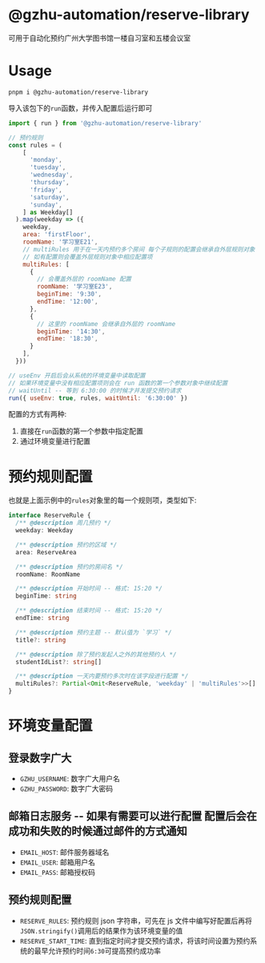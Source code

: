 # @gzhu-automation/reserve-library

可用于自动化预约广州大学图书馆一楼自习室和五楼会议室

# Usage

```shell
pnpm i @gzhu-automation/reserve-library
```

导入该包下的`run`函数，并传入配置后运行即可

```js
import { run } from '@gzhu-automation/reserve-library'

// 预约规则
const rules = (
    [
      'monday',
      'tuesday',
      'wednesday',
      'thursday',
      'friday',
      'saturday',
      'sunday',
    ] as Weekday[]
  ).map(weekday => ({
    weekday,
    area: 'firstFloor',
    roomName: '学习室E21',
    // multiRules 用于在一天内预约多个房间 每个子规则的配置会继承自外层规则对象
    // 如有配置则会覆盖外层规则对象中相应配置项
    multiRules: [
      {
        // 会覆盖外层的 roomName 配置
        roomName: '学习室E23',
        beginTime: '9:30',
        endTime: '12:00',
      },
      {
        // 这里的 roomName 会继承自外层的 roomName
        beginTime: '14:30',
        endTime: '18:30',
      }
    ],
  }))

// useEnv 开启后会从系统的环境变量中读取配置
// 如果环境变量中没有相应配置项则会在 run 函数的第一个参数对象中继续配置
// waitUntil -- 等到 6:30:00 的时候才并发提交预约请求
run({ useEnv: true, rules, waitUntil: '6:30:00' })
```

配置的方式有两种:

1. 直接在`run`函数的第一个参数中指定配置
2. 通过环境变量进行配置

# 预约规则配置

也就是上面示例中的`rules`对象里的每一个规则项，类型如下:

```ts
interface ReserveRule {
  /** @description 周几预约 */
  weekday: Weekday

  /** @description 预约的区域 */
  area: ReserveArea

  /** @description 预约的房间名 */
  roomName: RoomName

  /** @description 开始时间 -- 格式: 15:20 */
  beginTime: string

  /** @description 结束时间 -- 格式: 15:20 */
  endTime: string

  /** @description 预约主题 -- 默认值为 `学习` */
  title?: string

  /** @description 除了预约发起人之外的其他预约人 */
  studentIdList?: string[]

  /** @description 一天内要预约多次时在该字段进行配置 */
  multiRules?: Partial<Omit<ReserveRule, 'weekday' | 'multiRules'>>[]
}
```

# 环境变量配置

## 登录数字广大

- `GZHU_USERNAME`: 数字广大用户名
- `GZHU_PASSWORD`: 数字广大密码

## 邮箱日志服务 -- 如果有需要可以进行配置 配置后会在成功和失败的时候通过邮件的方式通知

- `EMAIL_HOST`: 邮件服务器域名
- `EMAIL_USER`: 邮箱用户名
- `EMAIL_PASS`: 邮箱授权码

## 预约规则配置

- `RESERVE_RULES`: 预约规则 json 字符串，可先在 js 文件中编写好配置后再将`JSON.stringify()`调用后的结果作为该环境变量的值
- `RESERVE_START_TIME`: 直到指定时间才提交预约请求，将该时间设置为预约系统的最早允许预约时间`6:30`可提高预约成功率
